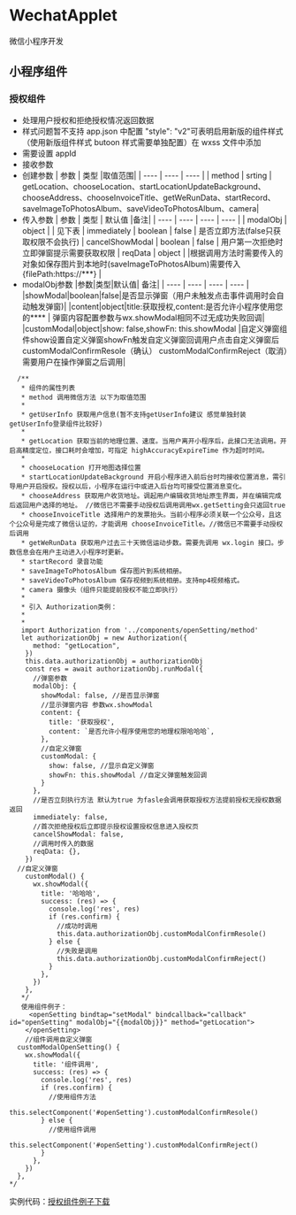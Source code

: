 # WechatApplet

微信小程序开发

## 小程序组件

### 授权组件

- 处理用户授权和拒绝授权情况返回数据
- 样式问题暂不支持 app.json 中配置 "style": "v2"可表明启用新版的组件样式（使用新版组件样式 butoon 样式需要单独配置）在 wxss 文件中添加
- 需要设置 appId
- 接收参数
- 创建参数
  |  参数   | 类型  |取值范围|
  |  ----  | ----  | ---- |
  | method  | srting | getLocation、chooseLocation、startLocationUpdateBackground、chooseAddress、chooseInvoiceTitle、getWeRunData、startRecord、saveImageToPhotosAlbum、saveVideoToPhotosAlbum、camera|
- 传入参数
    |  参数   | 类型 | 默认值 |备注|
  |  ----  | ----  | ---- | ---- |
  | modalObj  | object |  | 见下表
  | immediately | boolean | false | 是否立即方法(false只获取权限不会执行)
  | cancelShowModal | boolean | false | 用户第一次拒绝时立即弹窗提示需要获取权限
  | reqData | object | |根据调用方法时需要传入的对象如保存图片到本地时(saveImageToPhotosAlbum)需要传入{filePath:https://***} |
- modalObj参数
  |参数|类型|默认值| 备注|
  |  ----  | ----  | ---- | ---- |
  |showModal|boolean|false|是否显示弹窗（用户未触发点击事件调用时会自动触发弹窗)|
  |content|object|title:获取授权,content:是否允许小程序使用您的**** | 弹窗内容配置参数与wx.showModal相同不过无成功失败回调|
  |customModal|object|show: false,showFn: this.showModal |自定义弹窗组件show设置自定义弹窗showFn触发自定义弹窗回调用户点击自定义弹窗后customModalConfirmResole（确认） customModalConfirmReject（取消）需要用户在操作弹窗之后调用|
          
```
  /**
   * 组件的属性列表
   * method 调用微信方法 以下为取值范围
   *
   * getUserInfo 获取用户信息(暂不支持getUserInfo建议 感觉单独封装getUserInfo登录组件比较好)
   *
   * getLocation 获取当前的地理位置、速度。当用户离开小程序后，此接口无法调用。开启高精度定位，接口耗时会增加，可指定 highAccuracyExpireTime 作为超时时间。
   *
   * chooseLocation 打开地图选择位置
   * startLocationUpdateBackground 开启小程序进入前后台时均接收位置消息，需引导用户开启授权。授权以后，小程序在运行中或进入后台均可接受位置消息变化。
   * chooseAddress 获取用户收货地址。调起用户编辑收货地址原生界面，并在编辑完成后返回用户选择的地址。 //微信已不需要手动授权后调用调用wx.getSetting会只返回true
   * chooseInvoiceTitle 选择用户的发票抬头。当前小程序必须关联一个公众号，且这个公众号是完成了微信认证的，才能调用 chooseInvoiceTitle。//微信已不需要手动授权后调用
   * getWeRunData 获取用户过去三十天微信运动步数。需要先调用 wx.login 接口。步数信息会在用户主动进入小程序时更新。
   * startRecord 录音功能
   * saveImageToPhotosAlbum 保存图片到系统相册。
   * saveVideoToPhotosAlbum 保存视频到系统相册。支持mp4视频格式。
   * camera 摄像头（组件只能提前授权不能立即执行）
   *
   * 引入 Authorization类例：
   *
   *
   import Authorization from '../components/openSetting/method'
   let authorizationObj = new Authorization({
      method: "getLocation",
    })
    this.data.authorizationObj = authorizationObj
    const res = await authorizationObj.runModal({
      //弹窗参数
      modalObj: {
        showModal: false, //是否显示弹窗
        //显示弹窗内容 参数wx.showModal
        content: {
          title: '获取授权',
          content: `是否允许小程序使用您的地理权限哈哈哈`,
        },
        //自定义弹窗
        customModal: {
          show: false, //显示自定义弹窗
          showFn: this.showModal //自定义弹窗触发回调
        }
      },
      //是否立刻执行方法 默认为true 为fasle会调用获取授权方法提前授权无授权数据返回
      immediately: false,
      //首次拒绝授权后立即提示授权设置授权信息进入授权页
      cancelShowModal: false,
      //调用时传入的数据
      reqData: {},
    })
  //自定义弹窗
    customModal() {
      wx.showModal({
        title: '哈哈哈',
        success: (res) => {
          console.log('res', res)
          if (res.confirm) {
            //成功时调用
            this.data.authorizationObj.customModalConfirmResole()
          } else {
            //失败是调用
            this.data.authorizationObj.customModalConfirmReject()
          }
        },
      })
    },
   */
   使用组件例子：
     <openSetting bindtap="setModal" bindcallback="callback" id="openSetting" modalObj="{{modalObj}}" method="getLocation">
    </openSetting>
    //组件调用自定义弹窗
  customModalOpenSetting() {
    wx.showModal({
      title: '组件调用',
      success: (res) => {
        console.log('res', res)
        if (res.confirm) {
          //使用组件方法
          this.selectComponent('#openSetting').customModalConfirmResole()
        } else {
          //使用组件调用
          this.selectComponent('#openSetting').customModalConfirmReject()
        }
      },
    })
  },
*/
```

实例代码：[授权组件例子下载](https://developers.weixin.qq.com/s/mGlz6rmO7Te6)
